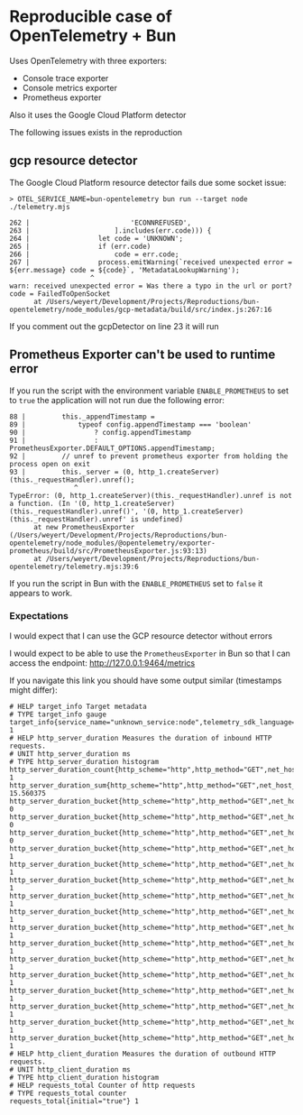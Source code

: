 # Reproducible case of OpenTelemetry + Bun

Uses OpenTelemetry with three exporters:

  - Console trace exporter
  - Console metrics exporter
  - Prometheus exporter

Also it uses the Google Cloud Platform detector

The following issues exists in the reproduction

## gcp resource detector

The Google Cloud Platform resource detector fails due some socket issue:

```
> OTEL_SERVICE_NAME=bun-opentelemetry bun run --target node ./telemetry.mjs

262 |                         'ECONNREFUSED',
263 |                     ].includes(err.code))) {
264 |                 let code = 'UNKNOWN';
265 |                 if (err.code)
266 |                     code = err.code;
267 |                 process.emitWarning(`received unexpected error = ${err.message} code = ${code}`, 'MetadataLookupWarning');
                    ^
warn: received unexpected error = Was there a typo in the url or port? code = FailedToOpenSocket
      at /Users/weyert/Development/Projects/Reproductions/bun-opentelemetry/node_modules/gcp-metadata/build/src/index.js:267:16
```

If you comment out the gcpDetector on line 23 it will run

## Prometheus Exporter can't be used to runtime error

If you run the script with the environment variable `ENABLE_PROMETHEUS` to set to `true` the
application will not run due the following error:

```
88 |         this._appendTimestamp =
89 |             typeof config.appendTimestamp === 'boolean'
90 |                 ? config.appendTimestamp
91 |                 : PrometheusExporter.DEFAULT_OPTIONS.appendTimestamp;
92 |         // unref to prevent prometheus exporter from holding the process open on exit
93 |         this._server = (0, http_1.createServer)(this._requestHandler).unref();
                ^
TypeError: (0, http_1.createServer)(this._requestHandler).unref is not a function. (In '(0, http_1.createServer)(this._requestHandler).unref()', '(0, http_1.createServer)(this._requestHandler).unref' is undefined)
      at new PrometheusExporter (/Users/weyert/Development/Projects/Reproductions/bun-opentelemetry/node_modules/@opentelemetry/exporter-prometheus/build/src/PrometheusExporter.js:93:13)
      at /Users/weyert/Development/Projects/Reproductions/bun-opentelemetry/telemetry.mjs:39:6
```

If you run the script in Bun with the `ENABLE_PROMETHEUS`
 set to `false` it appears to work.


### Expectations

I would expect that I can use the GCP resource detector without errors

I would expect to be able to use the `PrometheusExporter` in Bun so that I
can access the endpoint: <http://127.0.0.1:9464/metrics>

If you navigate this link you should have some output similar (timestamps might differ):

```
# HELP target_info Target metadata
# TYPE target_info gauge
target_info{service_name="unknown_service:node",telemetry_sdk_language="nodejs",telemetry_sdk_name="opentelemetry",telemetry_sdk_version="1.15.2"} 1
# HELP http_server_duration Measures the duration of inbound HTTP requests.
# UNIT http_server_duration ms
# TYPE http_server_duration histogram
http_server_duration_count{http_scheme="http",http_method="GET",net_host_name="127.0.0.1",http_flavor="1.1",http_status_code="200",net_host_port="9464"} 1
http_server_duration_sum{http_scheme="http",http_method="GET",net_host_name="127.0.0.1",http_flavor="1.1",http_status_code="200",net_host_port="9464"} 15.560375
http_server_duration_bucket{http_scheme="http",http_method="GET",net_host_name="127.0.0.1",http_flavor="1.1",http_status_code="200",net_host_port="9464",le="0"} 0
http_server_duration_bucket{http_scheme="http",http_method="GET",net_host_name="127.0.0.1",http_flavor="1.1",http_status_code="200",net_host_port="9464",le="5"} 0
http_server_duration_bucket{http_scheme="http",http_method="GET",net_host_name="127.0.0.1",http_flavor="1.1",http_status_code="200",net_host_port="9464",le="10"} 0
http_server_duration_bucket{http_scheme="http",http_method="GET",net_host_name="127.0.0.1",http_flavor="1.1",http_status_code="200",net_host_port="9464",le="25"} 1
http_server_duration_bucket{http_scheme="http",http_method="GET",net_host_name="127.0.0.1",http_flavor="1.1",http_status_code="200",net_host_port="9464",le="50"} 1
http_server_duration_bucket{http_scheme="http",http_method="GET",net_host_name="127.0.0.1",http_flavor="1.1",http_status_code="200",net_host_port="9464",le="75"} 1
http_server_duration_bucket{http_scheme="http",http_method="GET",net_host_name="127.0.0.1",http_flavor="1.1",http_status_code="200",net_host_port="9464",le="100"} 1
http_server_duration_bucket{http_scheme="http",http_method="GET",net_host_name="127.0.0.1",http_flavor="1.1",http_status_code="200",net_host_port="9464",le="250"} 1
http_server_duration_bucket{http_scheme="http",http_method="GET",net_host_name="127.0.0.1",http_flavor="1.1",http_status_code="200",net_host_port="9464",le="500"} 1
http_server_duration_bucket{http_scheme="http",http_method="GET",net_host_name="127.0.0.1",http_flavor="1.1",http_status_code="200",net_host_port="9464",le="750"} 1
http_server_duration_bucket{http_scheme="http",http_method="GET",net_host_name="127.0.0.1",http_flavor="1.1",http_status_code="200",net_host_port="9464",le="1000"} 1
http_server_duration_bucket{http_scheme="http",http_method="GET",net_host_name="127.0.0.1",http_flavor="1.1",http_status_code="200",net_host_port="9464",le="2500"} 1
http_server_duration_bucket{http_scheme="http",http_method="GET",net_host_name="127.0.0.1",http_flavor="1.1",http_status_code="200",net_host_port="9464",le="5000"} 1
http_server_duration_bucket{http_scheme="http",http_method="GET",net_host_name="127.0.0.1",http_flavor="1.1",http_status_code="200",net_host_port="9464",le="7500"} 1
http_server_duration_bucket{http_scheme="http",http_method="GET",net_host_name="127.0.0.1",http_flavor="1.1",http_status_code="200",net_host_port="9464",le="10000"} 1
http_server_duration_bucket{http_scheme="http",http_method="GET",net_host_name="127.0.0.1",http_flavor="1.1",http_status_code="200",net_host_port="9464",le="+Inf"} 1
# HELP http_client_duration Measures the duration of outbound HTTP requests.
# UNIT http_client_duration ms
# TYPE http_client_duration histogram
# HELP requests_total Counter of http requests
# TYPE requests_total counter
requests_total{initial="true"} 1
```
